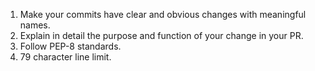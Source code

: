 1. Make your commits have clear and obvious changes with meaningful names.
2. Explain in detail the purpose and function of your change in your PR.
3. Follow PEP-8 standards.
4. 79 character line limit.

